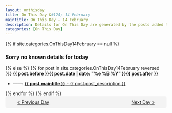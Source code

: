```yaml
---
layout: onthisday
title: On This Day &#124; 14 February
maintitle: On This Day — 14 February
description: Details for On This Day are generated by the posts added to the website so the content is subject to changes/updates over time.
categories: [On This Day]
---
```


{% if site.categories.OnThisDay14February == null %}
<h3>Sorry no known details for today</h3>
{% else %}
{% for post in site.categories.OnThisDay14February reversed %}
<strong>{{ post.before }}{{ post.date | date: "%e %B %Y" }}{{ post.after }}</strong>
<ul>
<li> ——: <a class="{{ post.class }}" href="{{ post.url }}"><strong>{{ post.maintitle }}</strong> - {{ post.post_description }}</a></li>
</ul>
{% endfor %}
{% endif %}

<div style="background-color: #f3f3f3; padding: 10px; border-radius: 5px; text-align: center; display: flex; justify-content: space-evenly;">
<a href="/onthisday/02/02-13">« Previous Day</a>
<span style="visibility:hidden;">[ Visit Leap Year February 29 ]</span>
<a href="/onthisday/02/02-15">Next Day »</a>
</div>
